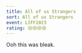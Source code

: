 ```yaml
---
title: All of us Strangers
sort: All of us Strangers
event: LIFF2023
rating: 😢😢😢😢
---
```

Ooh this was bleak. 
